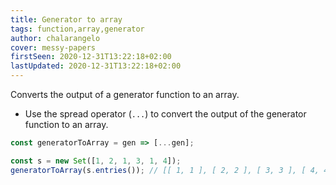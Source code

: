 ```yaml
---
title: Generator to array
tags: function,array,generator
author: chalarangelo
cover: messy-papers
firstSeen: 2020-12-31T13:22:18+02:00
lastUpdated: 2020-12-31T13:22:18+02:00
---
```


Converts the output of a generator function to an array.

- Use the spread operator (`...`) to convert the output of the generator function to an array.

```js
const generatorToArray = gen => [...gen];
```

```js
const s = new Set([1, 2, 1, 3, 1, 4]);
generatorToArray(s.entries()); // [[ 1, 1 ], [ 2, 2 ], [ 3, 3 ], [ 4, 4 ]]
```
